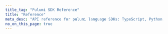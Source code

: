 ```yaml
---
title_tag: "Pulumi SDK Reference"
title: "Reference"
meta_desc: "API reference for pulumi language SDKs: TypeScript, Python, and .NET"
no_on_this_page: true
---
```

